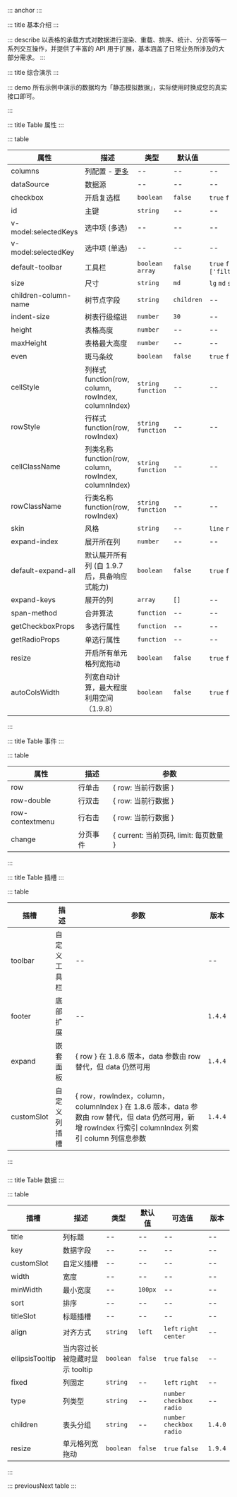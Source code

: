 ::: anchor
:::

::: title 基本介绍
:::

::: describe 以表格的承载方式对数据进行渲染、重载、排序、统计、分页等等一系列交互操作，并提供了丰富的 API 用于扩展，基本涵盖了日常业务所涉及的大部分需求。
:::

::: title 综合演示
:::

::: demo 所有示例中演示的数据均为「静态模拟数据」，实际使用时换成您的真实接口即可。

<template>
  <lay-table 
      id="id" 
      height="300px"
      :default-toolbar="true"
      :columns="columns" 
      :data-source="dataSource" 
      :page="page" 
      v-model:selected-keys="selectedKeys"  
      @row="rowClick"
      @change="change">
    <template v-slot:toolbar>
      <lay-button size="sm" type="primary">新增</lay-button>
      <lay-button size="sm">删除</lay-button>
    </template>
    <template v-slot:operator="{ row }">
      <lay-button size="xs" type="primary">编辑</lay-button>
      <lay-button size="xs">查看</lay-button>
    </template>
  </lay-table>
</template>

<script>
import { ref, watch, reactive } from 'vue';
import { layer } from '@layui/layui-vue';

export default {
  setup() {

    const selectedKeys = ref(['10001','10002'])

    const page = reactive({
      current: 1,
      total: 100,
      limit: 10,
    })

    const columns = ref([
      { title:"选项", type: "checkbox", width: "55px", fixed: "left" },
      { title:"编号", key:"id", fixed: "left", sort: "desc" },
      { title:"姓名", width: "80px", key:"name" },
      { title:"邮箱", width: "120px", key:"email" },
      { title:"性别", width: "80px", key:"sex" },
      { title:"年龄", width: "80px", key:"age" },
      { title:"城市", width: "120px", key:"city" },
      { title:"签名", width: "260px", key:"remark" },
      { title:"时间", width: "120px", key:"joinTime" },
      { title:"操作", width: "150px", customSlot:"operator", key:"operator", fixed: "right" }
    ]);

    const change = function(page) {
      layer.msg(JSON.stringify(page));
    }

    const dataSource = [
      {id:"10001", name:"张三1", email: "test@qq.com", sex: "男", city: "浙江杭州", age:"18",remark: '花开堪折直须折,莫待无花空折枝.', joinTime: "2022-02-09"},
      {id:"10002", name:"张三2", email: "test@qq.com", sex: "男", city: "浙江杭州", age:"20",remark: '花开堪折直须折,莫待无花空折枝.', joinTime: "2022-02-09"},
      {id:"10003", name:"张三3", email: "test@qq.com", sex: "男", city: "浙江杭州", age:"20",remark: '花开堪折直须折,莫待无花空折枝.', joinTime: "2022-02-09"},
      {id:"10004", name:"张三4", email: "test@qq.com", sex: "男", city: "浙江杭州", age:"20",remark: '花开堪折直须折,莫待无花空折枝.', joinTime: "2022-02-09"},
      {id:"10005", name:"张三5", email: "test@qq.com", sex: "男", city: "浙江杭州", age:"20",remark: '花开堪折直须折,莫待无花空折枝.', joinTime: "2022-02-09"},
      {id:"10006", name:"张三6", email: "test@qq.com", sex: "男", city: "浙江杭州", age:"20",remark: '花开堪折直须折,莫待无花空折枝.', joinTime: "2022-02-09"},
      {id:"10007", name:"张三7", email: "test@qq.com", sex: "男", city: "浙江杭州", age:"18",remark: '花开堪折直须折,莫待无花空折枝.', joinTime: "2022-02-09"},
      {id:"10008", name:"张三8", email: "test@qq.com", sex: "男", city: "浙江杭州", age:"20",remark: '花开堪折直须折,莫待无花空折枝.', joinTime: "2022-02-09"},
      {id:"10009", name:"张三9", email: "test@qq.com", sex: "男", city: "浙江杭州", age:"20",remark: '花开堪折直须折,莫待无花空折枝.', joinTime: "2022-02-09"},
      {id:"10010", name:"张三10", email: "test@qq.com", sex: "男", city: "浙江杭州", age:"20",remark: '花开堪折直须折,莫待无花空折枝.', joinTime: "2022-02-09"},
      {id:"10011", name:"张三11", email: "test@qq.com", sex: "男", city: "浙江杭州", age:"20",remark: '花开堪折直须折,莫待无花空折枝.', joinTime: "2022-02-09"},
      {id:"10012", name:"张三12", email: "test@qq.com", sex: "男", city: "浙江杭州", age:"20",remark: '花开堪折直须折,莫待无花空折枝.', joinTime: "2022-02-09"}
    ]

    const rowClick = function(data) {
      console.log(JSON.stringify(data))
    }
    
    const rowDoubleClick = function(data) {
      console.log(JSON.stringify(data))
    }

    return {
      columns,
      dataSource,
      selectedKeys,
      checkbox,
      defaultToolbar,
      rowClick,
      rowDoubleClick,
      page,
      change
    }
  }
}
</script>

:::

::: title Table 属性
:::

::: table

| 属性                 | 描述                                                  | 类型                | 默认值     | 可选值                                       | 版本    |
| -------------------- | ----------------------------------------------------- | ------------------- | ---------- | -------------------------------------------- | ------- |
| columns              | 列配置 - [更多](#tableColumn)                         | --                  | --         | --                                           | --      |
| dataSource           | 数据源                                                | --                  | --         | --                                           | --      |
| checkbox             | 开启复选框                                            | `boolean`           | `false`    | `true` `false`                               | --      |
| id                   | 主键                                                  | `string`            | --         | --                                           | --      |
| v-model:selectedKeys | 选中项 (多选)                                         | --                  | --         | --                                           | --      |
| v-model:selectedKey  | 选中项 (单选)                                         | --                  | --         | --                                           | --      |
| default-toolbar      | 工具栏                                                | `boolean` `array`   | `false`    | `true` `false` `['filter','export','print']` | --      |
| size                 | 尺寸                                                  | `string`            | `md`       | `lg` `md` `sm`                               | --      |
| children-column-name | 树节点字段                                            | `string`            | `children` | --                                           | --      |
| indent-size          | 树表行级缩进                                          | `number`            | `30`       | --                                           | --      |
| height               | 表格高度                                              | `number`            | --         | --                                           | --      |
| maxHeight            | 表格最大高度                                          | `number`            | --         | --                                           | --      |
| even                 | 斑马条纹                                              | `boolean`           | `false`    | `true` `false`                               | --      |
| cellStyle            | 列样式 function(row, column, rowIndex, columnIndex)   | `string` `function` | --         | --                                           | --      |
| rowStyle             | 行样式 function(row, rowIndex)                        | `string` `function` | --         | --                                           | --      |
| cellClassName        | 列类名称 function(row, column, rowIndex, columnIndex) | `string` `function` | --         | --                                           | --      |
| rowClassName         | 行类名称 function(row, rowIndex)                      | `string` `function` | --         | --                                           | --      |
| skin                 | 风格                                                  | `string`            | --         | `line` `row` `nob`                           | --      |
| expand-index         | 展开所在列                                            | `number`            | --         | --                                           | --      |
| default-expand-all   | 默认展开所有列 (自 1.9.7 后，具备响应式能力)          | `boolean`           | `false`    | `true` `false`                               | --      |
| expand-keys          | 展开的列                                              | `array`             | `[]`       | --                                           | --      |
| span-method          | 合并算法                                              | `function`          | --         | --                                           | `1.4.0` |
| getCheckboxProps     | 多选行属性                                            | `function`          | --         | --                                           | `1.4.0` |
| getRadioProps        | 单选行属性                                            | `function`          | --         | --                                           | `1.4.0` |
| resize               | 开启所有单元格列宽拖动                                | `boolean`           | `false`    | `true` `false`                               | `1.9.4` |
| autoColsWidth        | 列宽自动计算，最大程度利用空间（1.9.8）               | `boolean`           | `false`    | `true` `false`                               | `1.9.8` |

:::

::: title Table 事件
:::

::: table

| 属性            | 描述     | 参数                                   |
| --------------- | -------- | -------------------------------------- |
| row             | 行单击   | { row: 当前行数据 }                    |
| row-double      | 行双击   | { row: 当前行数据 }                    |
| row-contextmenu | 行右击   | { row: 当前行数据 }                    |
| change          | 分页事件 | { current: 当前页码, limit: 每页数量 } |

:::

::: title Table 插槽
:::

::: table

| 插槽       | 描述         | 参数                                                                                                                                                    | 版本    |
| ---------- | ------------ | ------------------------------------------------------------------------------------------------------------------------------------------------------- | ------- |
| toolbar    | 自定义工具栏 | --                                                                                                                                                      | --      |
| footer     | 底部扩展     | --                                                                                                                                                      | `1.4.4` |
| expand     | 嵌套面板     | { row } 在 1.8.6 版本，data 参数由 row 替代，但 data 仍然可用                                                                                           | `1.4.4` |
| customSlot | 自定义列插槽 | { row，rowIndex，column，columnIndex } 在 1.8.6 版本，data 参数由 row 替代，但 data 仍然可用，新增 rowIndex 行索引 columnIndex 列索引 column 列信息参数 | `1.4.4` |

:::

### <div id="tableColumn"></div>

::: title Table 数据
:::

::: table

| 插槽            | 描述                           | 类型      | 默认值  | 可选值                      | 版本    |
| --------------- | ------------------------------ | --------- | ------- | --------------------------- | ------- |
| title           | 列标题                         | --        | --      | --                          | --      |
| key             | 数据字段                       | --        | --      | --                          | --      |
| customSlot      | 自定义插槽                     | --        | --      | --                          | --      |
| width           | 宽度                           | --        | --      | --                          | --      |
| minWidth        | 最小宽度                       | --        | `100px` | --                          | --      |
| sort            | 排序                           | --        | --      | --                          | --      |
| titleSlot       | 标题插槽                       | --        | --      | --                          | --      |
| align           | 对齐方式                       | `string`  | `left`  | `left` `right` `center`     | --      |
| ellipsisTooltip | 当内容过长被隐藏时显示 tooltip | `boolean` | `false` | `true` `false`              | --      |
| fixed           | 列固定                         | `string`  | --      | `left` `right`              | --      |
| type            | 列类型                         | `string`  | --      | `number` `checkbox` `radio` | --      |
| children        | 表头分组                       | `string`  | --      | `number` `checkbox` `radio` | `1.4.0` |
| resize          | 单元格列宽拖动                 | `boolean` | `false` | `true` `false`              | `1.9.4` |

:::

::: previousNext table
:::
